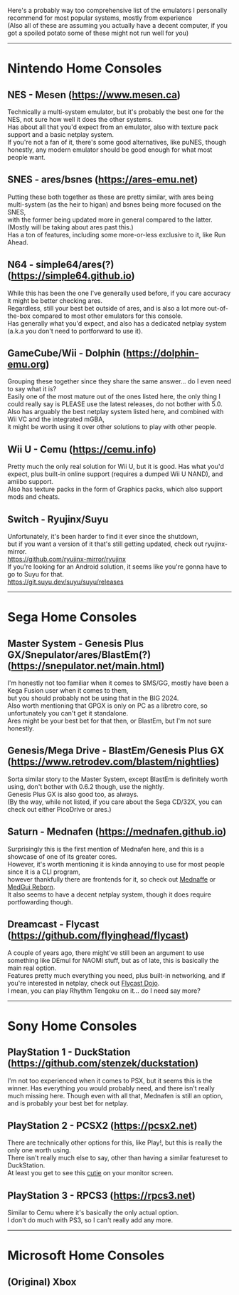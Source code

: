 Here's a probably way too comprehensive list of the emulators I personally recommend for most popular systems, mostly from experience  
(Also all of these are assuming you actually have a decent computer, if you got a spoiled potato some of these might not run well for you)

---

# Nintendo Home Consoles


## NES - Mesen (https://www.mesen.ca)

Technically a multi-system emulator, but it's probably the best one for the NES, not sure how well it does the other systems.  
Has about all that you'd expect from an emulator, also with texture pack support and a basic netplay system.  
If you're not a fan of it, there's some good alternatives, like puNES, though honestly, any modern emulator should be good enough for what most people want.  

## SNES - ares/bsnes (https://ares-emu.net)

Putting these both together as these are pretty similar, with ares being multi-system (as the heir to higan) and bsnes being more focused on the SNES,  
with the former being updated more in general compared to the latter. (Mostly will be taking about ares past this.)  
Has a ton of features, including some more-or-less exclusive to it, like Run Ahead.  

## N64 - simple64/ares(?) (https://simple64.github.io)

While this has been the one I've generally used before, if you care accuracy it might be better checking ares.  
Regardless, still your best bet outside of ares, and is also a lot more out-of-the-box compared to most other emulators for this console.  
Has generally what you'd expect, and also has a dedicated netplay system (a.k.a you don't need to portforward to use it).  

## GameCube/Wii - Dolphin (https://dolphin-emu.org)

Grouping these together since they share the same answer... do I even need to say what it is?  
Easily one of the most mature out of the ones listed here, the only thing I could really say is PLEASE use the latest releases, do not bother with 5.0.   
Also has arguably the best netplay system listed here, and combined with Wii VC and the integrated mGBA,  
it might be worth using it over other solutions to play with other people.  

## Wii U - Cemu (https://cemu.info)

Pretty much the only real solution for Wii U, but it is good. 
Has what you'd expect, plus built-in online support (requires a dumped Wii U NAND), and amiibo support.  
Also has texture packs in the form of Graphics packs, which also support mods and cheats.  

## Switch - Ryujinx/Suyu

Unfortunately, it's been harder to find it ever since the shutdown,  
but if you want a version of it that's still getting updated, check out ryujinx-mirror.  
https://github.com/ryujinx-mirror/ryujinx  
If you're looking for an Android solution, it seems like you're gonna have to go to Suyu for that.  
https://git.suyu.dev/suyu/suyu/releases  

---

# Sega Home Consoles


## Master System - Genesis Plus GX/Snepulator/ares/BlastEm(?) (https://snepulator.net/main.html)

I'm honestly not too familiar when it comes to SMS/GG, mostly have been a Kega Fusion user when it comes to them,  
but you should probably not be using that in the BIG 2024.  
Also worth mentioning that GPGX is only on PC as a libretro core, so unfortunately you can't get it standalone.  
Ares might be your best bet for that then, or BlastEm, but I'm not sure honestly.  

## Genesis/Mega Drive - BlastEm/Genesis Plus GX (https://www.retrodev.com/blastem/nightlies)

Sorta similar story to the Master System, except BlastEm is definitely worth using, don't bother with 0.6.2 though, use the nightly.  
Genesis Plus GX is also good too, as always.  
(By the way, while not listed, if you care about the Sega CD/32X, you can check out either PicoDrive or ares.)  

## Saturn - Mednafen (https://mednafen.github.io)

Surprisingly this is the first mention of Mednafen here, and this is a showcase of one of its greater cores.  
However, it's worth mentioning it is kinda annoying to use for most people since it is a CLI program,  
however thankfully there are frontends for it, so check out [Mednaffe](https://github.com/AmatCoder/mednaffe) or [MedGui Reborn](https://github.com/Speedvicio/MedGuiReborn).  
It also seems to have a decent netplay system, though it does require portfowarding though.  

## Dreamcast - Flycast (https://github.com/flyinghead/flycast)

A couple of years ago, there might've still been an argument to use something like DEmul for NAOMI stuff, but as of late, this is basically the main real option.  
Features pretty much everything you need, plus built-in networking, and if you're interested in netplay, check out [Flycast Dojo](https://github.com/blueminder/flycast-dojo).  
I mean, you can play Rhythm Tengoku on it... do I need say more?  

---

# Sony Home Consoles


## PlayStation 1 - DuckStation (https://github.com/stenzek/duckstation)

I'm not too experienced when it comes to PSX, but it seems this is the winner.
Has everything you would probably need, and there isn't really much missing here.
Though even with all that, Mednafen is still an option, and is probably your best bet for netplay. 

## PlayStation 2 - PCSX2 (https://pcsx2.net)

There are technically other options for this, like Play!, but this is really the only one worth using.  
There isn't really much else to say, other than having a similar featureset to DuckStation.  
At least you get to see this [cutie](https://x.com/fancyaltaccount/status/1830457721436397807) on your monitor screen.  

## PlayStation 3 - RPCS3 (https://rpcs3.net)

Similar to Cemu where it's basically the only actual option.  
I don't do much with PS3, so I can't really add any more.  

---

# Microsoft Home Consoles


## (Original) Xbox
